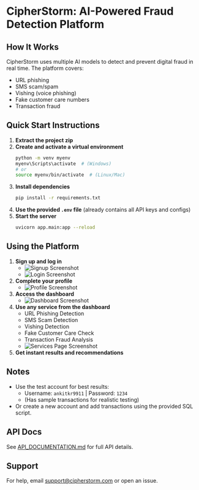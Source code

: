 
# CipherStorm: AI-Powered Fraud Detection Platform

## How It Works

CipherStorm uses multiple AI models to detect and prevent digital fraud in real time. The platform covers:
- URL phishing
- SMS scam/spam
- Vishing (voice phishing)
- Fake customer care numbers
- Transaction fraud

## Quick Start Instructions

1. **Extract the project zip**
2. **Create and activate a virtual environment**
   ```bash
   python -m venv myenv
   myenv\Scripts\activate  # (Windows)
   # or
   source myenv/bin/activate  # (Linux/Mac)
   ```
3. **Install dependencies**
   ```bash
   pip install -r requirements.txt
   ```
4. **Use the provided `.env` file** (already contains all API keys and configs)
5. **Start the server**
   ```bash
   uvicorn app.main:app --reload
   ```

## Using the Platform

1. **Sign up and log in**
   - ![Signup Screenshot](#)
   - ![Login Screenshot](#)
2. **Complete your profile**
   - ![Profile Screenshot](#)
3. **Access the dashboard**
   - ![Dashboard Screenshot](#)
4. **Use any service from the dashboard**
   - URL Phishing Detection
   - SMS Scam Detection
   - Vishing Detection
   - Fake Customer Care Check
   - Transaction Fraud Analysis
   - ![Services Page Screenshot](#)
5. **Get instant results and recommendations**

## Notes

- Use the test account for best results:
  - Username: `ankitkr9911` | Password: `1234`
  - (Has sample transactions for realistic testing)
- Or create a new account and add transactions using the provided SQL script.

## API Docs

See [API_DOCUMENTATION.md](API_DOCUMENTATION.md) for full API details.

## Support

For help, email support@cipherstorm.com or open an issue.